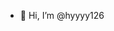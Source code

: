 - 👋 Hi, I’m @hyyyy126
<!---
hyyyy126/hyyyy126 is a ✨ special ✨ repository because its `README.md` (this file) appears on your GitHub profile.
You can click the Preview link to take a look at your changes.
--->
